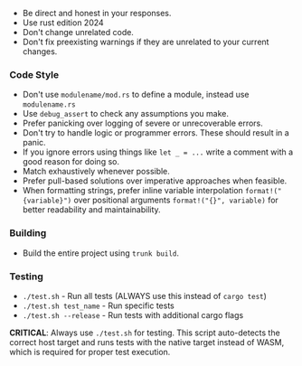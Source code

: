 - Be direct and honest in your responses.
- Use rust edition 2024
- Don't change unrelated code.
- Don't fix preexisting warnings if they are unrelated to your current changes.

### Code Style
- Don't use `modulename/mod.rs` to define a module, instead use `modulename.rs`
- Use `debug_assert` to check any assumptions you make.
- Prefer panicking over logging of severe or unrecoverable errors.
- Don't try to handle logic or programmer errors. These should result in a panic.
- If you ignore errors using things like `let _ = ...` write a comment with a good reason for doing so.
- Match exhaustively whenever possible.
- Prefer pull-based solutions over imperative approaches when feasible.
- When formatting strings, prefer inline variable interpolation `format!("{variable}")` over positional arguments `format!("{}", variable)` for better readability and maintainability.

### Building
- Build the entire project using `trunk build`.

### Testing
- `./test.sh` - Run all tests (ALWAYS use this instead of `cargo test`)
- `./test.sh test_name` - Run specific tests
- `./test.sh --release` - Run tests with additional cargo flags

**CRITICAL**: Always use `./test.sh` for testing. This script auto-detects the correct host target and runs tests with the native target instead of WASM, which is required for proper test execution.
